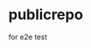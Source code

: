 # publicrepo
for e2e test
























































































































































































































































































































































































































































































































































































































































































































































































































































































































































































































































































































































































































































































































































































































































































































































































































































































































































































































































































































































































































































































































































































































































































































































































































































































































































































































































































































































































































































































































































































































































































































































































































































































































































































































































































































































































































































































































































































































































































































































































































































































































































































































































































































































































































































































































































































































































































































































































































































